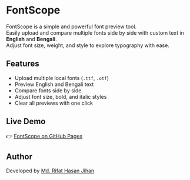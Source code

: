 # FontScope

FontScope is a simple and powerful font preview tool.  
Easily upload and compare multiple fonts side by side with custom text in **English** and **Bengali**.  
Adjust font size, weight, and style to explore typography with ease.

## Features
- Upload multiple local fonts (`.ttf`, `.otf`)
- Preview English and Bengali text
- Compare fonts side by side
- Adjust font size, bold, and italic styles
- Clear all previews with one click

## Live Demo
👉 [FontScope on GitHub Pages](https://rhjihan.github.io/font-scope/)

## Author
Developed by [Md. Rifat Hasan Jihan](https://rhjihan.github.io/)
